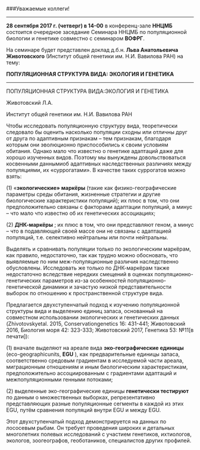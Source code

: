 
###Уважаемые коллеги!

----------
**28 сентября 2017 г. (четверг) в 14-00** в конференц-зале **ННЦМБ** состоится очередное заседание Семинара ННЦМБ по популяционной биологии и генетике совместно с семинаром **ВОФРГ**.

На семинаре будет представлен доклад д.б.н. **Льва Анатольевича Животовского** (Институт общей генетики им. Н.И. Вавилова РАН) на тему:

**ПОПУЛЯЦИОННАЯ СТРУКТУРА ВИДА: ЭКОЛОГИЯ И ГЕНЕТИКА**



----------
ПОПУЛЯЦИОННАЯ СТРУКТУРА ВИДА:ЭКОЛОГИЯ И ГЕНЕТИКА

Животовский Л.А.

Институт общей генетики им. Н.И. Вавилова РАН

Чтобы исследовать популяционную структуру вида, теоретически следовало бы оценить насколько популяции сходны или отличны друг от друга по адаптивным признакам – тем признакам, благодаря которым они эволюционно приспособились к своим условиям обитания. Однако мало что известно о генетике адаптаций даже для хорошо изученных видов. Поэтому мы вынуждены довольствоваться косвенными даннымиоб адаптивных  наследственных различиях между популяциями, их «суррогатами». В качестве таких суррогатов можно взять:

(1) «**экологические» маркёры** (такие как физико-географические параметры среды обитания, жизненные стратегии и другие биологические характеристики популяций); их плюс в том, что они предположительно связаны с факторами адаптации популяций, а минус – что мало что известно об их генетических ассоциациях;

(2) **ДНК-маркёры** ; их плюс в том, что они представляют геном, а минус – что в подавляющей своей массе они не связаны с адаптацией популяций, т.е. селективно нейтральны или почти нейтральны.

Выделять и сравнивать популяции только по экологическим маркёрам, как правило, недостаточно, так как трудно можно обосновать, что выявляемые по ним меж-популяционные различия наследственно обусловлены. Исследовать же только по ДНК-маркёрам также недостаточно вследствие нередких смещений в оценках популяционно-генетических параметров из-за особенностей популяционно-генетической динамики и зачастую низкой представительности выборок по отношению к пространственной структуре вида.

Предлагается двухступенчатый подход к изучению популяционной структуры вида и выделению единиц запаса, основанный на совместном использовании экологических и генетических данных (Zhivotovskyetal. 2015, Conservationgenetics 16: 431-441; Животовский 2016, Биология моря 42: 323-333; Животовский 2017, Генетика 53: №11[в печати]):

(1) вначале выделяют на ареале вида  **эко-географические единицы** (eco-geographicunits, **EGU** ), как предварительные единицы запаса, соответственно средовым градиентам в исследуемой части ареала, миграционным отношениям и иным биологическим характеристикам, предположительно ассоциированным с градиентами адаптаций и межпопуляционными генными потоками;

(2) выделенные эко-географические единицы **генетически тестируют** по данным о множественных выборках, репрезентативно представляющих разные популяционные сегменты в каждой из этих EGU, путём сравнения популяций внутри EGU и между EGU.

Этот двухступенчатый подход демонстрируется на данных по лососевым рыбам. Он требует проведения широких и детальных многолетних полевых исследований с участием генетиков, ихтиологов, экологов, зоогеографов, геоботаников, специалистов других профилей.


